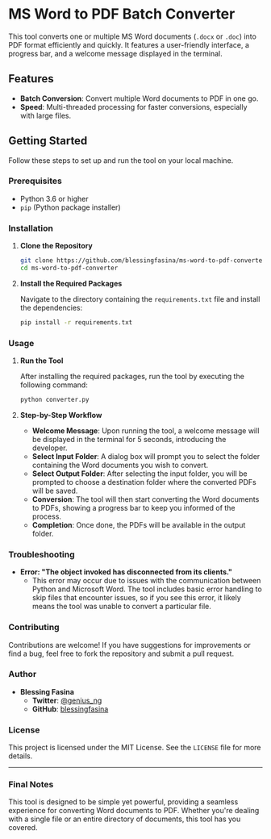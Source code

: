 # MS Word to PDF Batch Converter

This tool converts one or multiple MS Word documents (`.docx` or `.doc`) into PDF format efficiently and quickly. It features a user-friendly interface, a progress bar, and a welcome message displayed in the terminal.

## Features

- **Batch Conversion**: Convert multiple Word documents to PDF in one go.
- **Speed**: Multi-threaded processing for faster conversions, especially with large files.
  
## Getting Started

Follow these steps to set up and run the tool on your local machine.

### Prerequisites

- Python 3.6 or higher
- `pip` (Python package installer)

### Installation

1. **Clone the Repository**

    ```bash
    git clone https://github.com/blessingfasina/ms-word-to-pdf-converter.git
    cd ms-word-to-pdf-converter
    ```

2. **Install the Required Packages**

    Navigate to the directory containing the `requirements.txt` file and install the dependencies:

    ```bash
    pip install -r requirements.txt
    ```

### Usage

1. **Run the Tool**

    After installing the required packages, run the tool by executing the following command:

    ```bash
    python converter.py
    ```

2. **Step-by-Step Workflow**

    - **Welcome Message**: Upon running the tool, a welcome message will be displayed in the terminal for 5 seconds, introducing the developer.
    - **Select Input Folder**: A dialog box will prompt you to select the folder containing the Word documents you wish to convert.
    - **Select Output Folder**: After selecting the input folder, you will be prompted to choose a destination folder where the converted PDFs will be saved.
    - **Conversion**: The tool will then start converting the Word documents to PDFs, showing a progress bar to keep you informed of the process.
    - **Completion**: Once done, the PDFs will be available in the output folder.

### Troubleshooting

- **Error: "The object invoked has disconnected from its clients."**
    - This error may occur due to issues with the communication between Python and Microsoft Word. The tool includes basic error handling to skip files that encounter issues, so if you see this error, it likely means the tool was unable to convert a particular file.

### Contributing

Contributions are welcome! If you have suggestions for improvements or find a bug, feel free to fork the repository and submit a pull request.

### Author

- **Blessing Fasina**
  - **Twitter**: [@genius_ng](https://twitter.com/genius_ng)
  - **GitHub**: [blessingfasina](https://github.com/blessingfasina)

### License

This project is licensed under the MIT License. See the `LICENSE` file for more details.

---

### Final Notes

This tool is designed to be simple yet powerful, providing a seamless experience for converting Word documents to PDF. Whether you're dealing with a single file or an entire directory of documents, this tool has you covered.
